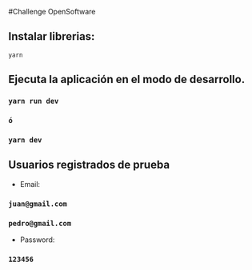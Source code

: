 #Challenge OpenSoftware

## Instalar librerias:

`yarn`

## Ejecuta la aplicación en el modo de desarrollo.

### `yarn run dev`

### `ó`

### `yarn dev`

## Usuarios registrados de prueba

- Email: <br />

### `juan@gmail.com`

### `pedro@gmail.com`

- Password: <br />

### `123456`
